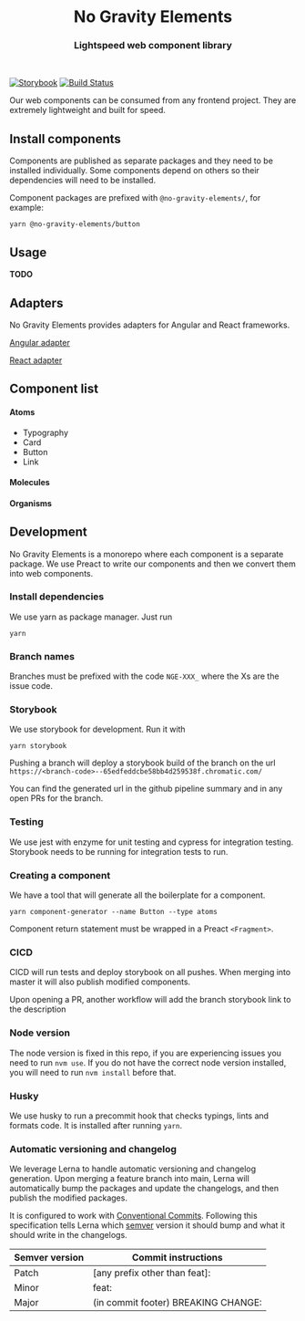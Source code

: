 <h1 align="center" style="border-bottom: none;">No Gravity Elements</h1>
<h3 align="center">Lightspeed web component library</h3>

<br/>

[![Storybook](https://img.shields.io/badge/Storybook-visit-ff69b4)](https://main--65edfeddcbe58bb4d259538f.chromatic.com)
[![Build Status](https://github.com/no-gravity-company/no-gravity-elements/actions/workflows/on-push.yml/badge.svg)](https://github.com/no-gravity-company/no-gravity-elements/actions)

Our web components can be consumed from any frontend project. They are extremely lightweight and built for speed.

## Install components

Components are published as separate packages and they need to be installed individually. Some components depend on others so their dependencies will need to be installed.

Component packages are prefixed with `@no-gravity-elements/`, for example:

```
yarn @no-gravity-elements/button
```

## Usage
**TODO**

## Adapters
No Gravity Elements provides adapters for Angular and React frameworks.

[Angular adapter](subdirectory/README.md)

[React adapter](subdirectory/README.md)

## Component list

#### Atoms
- Typography
- Card
- Button
- Link

#### Molecules
#### Organisms


## Development
No Gravity Elements is a monorepo where each component is a separate package. We use Preact to write our components and then we convert them into web components.

### Install dependencies

We use yarn as package manager. Just run
```
yarn
```

### Branch names
Branches must be prefixed with the code `NGE-XXX_` where the Xs are the issue code.

### Storybook
We use storybook for development. Run it with
```
yarn storybook
```

Pushing a branch will deploy a storybook build of the branch on the url
`
https://<branch-code>--65edfeddcbe58bb4d259538f.chromatic.com/
`

You can find the generated url in the github pipeline summary and in any open PRs for the branch.

### Testing
We use jest with enzyme for unit testing and cypress for integration testing. Storybook needs to be running for integration tests to run.

### Creating a component
We have a tool that will generate all the boilerplate for a component.
```
yarn component-generator --name Button --type atoms
```

Component return statement must be wrapped in a Preact `<Fragment>`.

### CICD
CICD will run tests and deploy storybook on all pushes. When merging into master it will also publish modified components.

Upon opening a PR, another workflow will add the branch storybook link to the description

### Node version
The node version is fixed in this repo, if you are experiencing issues you need to run `nvm use`. If you do not have the correct node version installed, you will need to run `nvm install` before that.

### Husky
We use husky to run a precommit hook that checks typings, lints and formats code. It is installed after running `yarn`.

### Automatic versioning and changelog
We leverage Lerna to handle automatic versioning and changelog generation. Upon merging a feature branch into main, Lerna will automatically bump the packages and update the changelogs, and then publish the modified packages.

It is configured to work with [Conventional Commits](https://www.conventionalcommits.org/en/v1.0.0/). Following this specification tells Lerna which [semver](https://semver.org/) version it should bump and what it should write in the changelogs.

| Semver version       | Commit instructions
| -------------------- | -----------------------------
| Patch                | [any prefix other than feat]:
| Minor                | feat:
| Major                | (in commit footer) BREAKING CHANGE:
